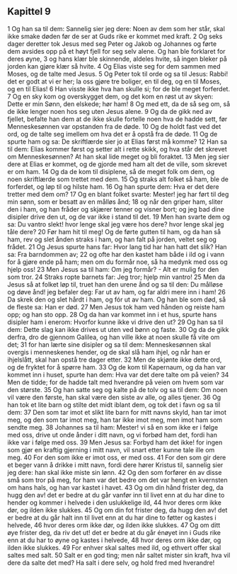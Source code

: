 ## Kapittel 9

1 Og han sa til dem: Sannelig sier jeg dere: Noen av dem som her står, skal ikke smake døden før de ser at Guds rike er kommet med kraft.
2 Og seks dager deretter tok Jesus med seg Peter og Jakob og Johannes og førte dem avsides opp på et høyt fjell for seg selv alene. Og han ble forklaret for deres øyne,
3 og hans klær ble skinnende, aldeles hvite, så ingen bleker på jorden kan gjøre klær så hvite.
4 Og Elias viste seg for dem sammen med Moses, og de talte med Jesus.
5 Og Peter tok til orde og sa til Jesus: Rabbi! det er godt at vi er her; la oss gjøre tre boliger, en til deg, og en til Moses, og en til Elias!
6 Han visste ikke hva han skulle si; for de ble meget forferdet.
7 Og en sky kom og overskygget dem, og det kom en røst ut av skyen: Dette er min Sønn, den elskede; hør ham!
8 Og med ett, da de så seg om, så de ikke lenger noen hos seg uten Jesus alene.
9 Og da de gikk ned av fjellet, befalte han dem at de ikke skulle fortelle noen hva de hadde sett, før Menneskesønnen var opstanden fra de døde.
10 Og de holdt fast ved det ord, og de talte seg imellem om hva det er å opstå fra de døde.
11 Og de spurte ham og sa: De skriftlærde sier jo at Elias først må komme?
12 Han sa til dem: Elias kommer først og setter alt i rette skikk, og hva står det skrevet om Menneskesønnen? At han skal lide meget og bli foraktet.
13 Men jeg sier dere at Elias er kommet, og de gjorde med ham alt det de ville, som skrevet er om ham.
14 Og da de kom til disiplene, så de meget folk om dem, og noen skriftlærde som trettet med dem.
15 Og straks alt folket så ham, ble de forferdet, og løp til og hilste ham.
16 Og han spurte dem: Hva er det dere tretter med dem om?
17 Og en blant folket svarte: Mester! jeg har ført til deg min sønn, som er besatt av en målløs ånd;
18 og når den griper ham, sliter den i ham, og han fråder og skjærer tenner og visner bort; og jeg bad dine disipler drive den ut, og de var ikke i stand til det.
19 Men han svarte dem og sa: Du vantro slekt! hvor lenge skal jeg være hos dere? hvor lenge skal jeg tåle dere?
20 Før ham hit til meg! Og de førte gutten til ham, og da han så ham, rev og slet ånden straks i ham, og han falt på jorden, veltet seg og frådet.
21 Og Jesus spurte hans far: Hvor lang tid har han hatt det slik? Han sa: Fra barndommen av;
22 og ofte har den kastet ham både i ild og i vann for å gjøre ende på ham; men om du formår noe, så ha medynk med oss og hjelp oss!
23 Men Jesus sa til ham: Om jeg formår? - Alt er mulig for den som tror.
24 Straks ropte barnets far: Jeg tror; hjelp min vantro!
25 Men da Jesus så at folket løp til, truet han den urene ånd og sa til den: Du målløse og døve ånd! jeg befaler deg: Far ut av ham, og far aldri mere inn i ham!
26 Da skrek den og slet hårdt i ham, og fór ut av ham. Og han ble som død, så de fleste sa: Han er død.
27 Men Jesus tok ham ved hånden og reiste ham opp; og han sto opp.
28 Og da han var kommet inn i et hus, spurte hans disipler ham i enerom: Hvorfor kunne ikke vi drive den ut?
29 Og han sa til dem: Dette slag kan ikke drives ut uten ved bønn og faste.
30 Og da de gikk derfra, dro de gjennom Galilea, og han ville ikke at noen skulle få vite om det;
31 for han lærte sine disipler og sa til dem: Menneskesønnen skal overgis i menneskenes hender, og de skal slå ham ihjel, og når han er ihjelslått, skal han opstå tre dager etter.
32 Men de skjønte ikke dette ord, og de fryktet for å spørre ham.
33 Og de kom til Kapernaum, og da han var kommet inn i huset, spurte han dem: Hva var det dere talte om på veien?
34 Men de tidde; for de hadde talt med hverandre på veien om hvem som var den største.
35 Og han satte seg og kalte på de tolv og sa til dem: Om noen vil være den første, han skal være den siste av alle, og alles tjener.
36 Og han tok et lite barn og stilte det midt iblant dem, og tok det i favn og sa til dem:
37 Den som tar imot et slikt lite barn for mitt navns skyld, han tar imot meg, og den som tar imot meg, han tar ikke imot meg, men imot ham som sendte meg.
38 Johannes sa til ham: Mester! vi så en som ikke er i følge med oss, drive ut onde ånder i ditt navn, og vi forbød ham det, fordi han ikke var i følge med oss.
39 Men Jesus sa: Forbyd ham det ikke! for ingen som gjør en kraftig gjerning i mitt navn, vil snart etter kunne tale ille om meg.
40 For den som ikke er imot oss, er med oss.
41 For den som gir dere et beger vann å drikke i mitt navn, fordi dere hører Kristus til, sannelig sier jeg dere: han skal ikke miste sin lønn.
42 Og den som forfører én av disse små som tror på meg, for ham var det bedre om det var hengt en kvernsten om hans hals, og han var kastet i havet.
43 Og om din hånd frister deg, da hugg den av! det er bedre at du går vanfør inn til livet enn at du har dine to hender og kommer i helvede i den uslukkelige ild,
44 hvor deres orm ikke dør, og ilden ikke slukkes.
45 Og om din fot frister deg, da hugg den av! det er bedre at du går halt inn til livet enn at du har dine to føtter og kastes i helvede,
46 hvor deres orm ikke dør, og ilden ikke slukkes.
47 Og om ditt øye frister deg, da riv det ut! det er bedre at du går énøyet inn i Guds rike enn at du har to øyne og kastes i helvede,
48 hvor deres orm ikke dør, og ilden ikke slukkes.
49 For enhver skal saltes med ild, og ethvert offer skal saltes med salt.
50 Salt er en god ting; men når saltet mister sin kraft, hva vil dere da salte det med? Ha salt i dere selv, og hold fred med hverandre!
